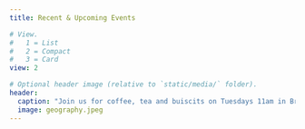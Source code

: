 ```yaml
---
title: Recent & Upcoming Events

# View.
#   1 = List
#   2 = Compact
#   3 = Card
view: 2

# Optional header image (relative to `static/media/` folder).
header:
  caption: "Join us for coffee, tea and buiscits on Tuesdays 11am in Browns common room & Thursdays 11pm in department common room"
  image: geography.jpeg
---
```

